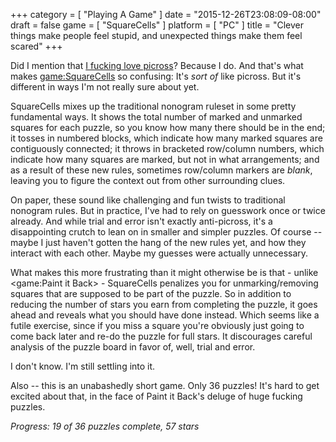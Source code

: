 +++
category = [ "Playing A Game" ]
date = "2015-12-26T23:08:09-08:00"
draft = false
game = [ "SquareCells" ]
platform = [ "PC" ]
title = "Clever things make people feel stupid, and unexpected things make them feel scared"
+++

Did I mention that [I fucking love picross]($SiteBaseURL$2015/12/26/not-to-be-confused-with-the-similarly-named-rolling-stones-song/)?  Because I do.  And that's what makes <game:SquareCells> so confusing: It's <i>sort of</i> like picross.  But it's different in ways I'm not really sure about yet.

SquareCells mixes up the traditional nonogram ruleset in some pretty fundamental ways.  It shows the total number of marked and unmarked squares for each puzzle, so you know how many there should be in the end; it tosses in numbered blocks, which indicate how many marked squares are contiguously connected; it throws in bracketed row/column numbers, which indicate how many squares are marked, but not in what arrangements; and as a result of these new rules, sometimes row/column markers are <i>blank</i>, leaving you to figure the context out from other surrounding clues.

On paper, these sound like challenging and fun twists to traditional nonogram rules.  But in practice, I've had to rely on guesswork once or twice already.  And while trial and error isn't exactly anti-picross, it's a disappointing crutch to lean on in smaller and simpler puzzles.  Of course -- maybe I just haven't gotten the hang of the new rules yet, and how they interact with each other.  Maybe my guesses were actually unnecessary.

What makes this more frustrating than it might otherwise be is that - unlike <game:Paint it Back> - SquareCells penalizes you for unmarking/removing squares that are supposed to be part of the puzzle.  So in addition to reducing the number of stars you earn from completing the puzzle, it goes ahead and reveals what you should have done instead.  Which seems like a futile exercise, since if you miss a square you're obviously just going to come back later and re-do the puzzle for full stars.  It discourages careful analysis of the puzzle board in favor of, well, trial and error.

I don't know.  I'm still settling into it.

Also -- this is an unabashedly short game.  Only 36 puzzles!  It's hard to get excited about that, in the face of Paint it Back's deluge of huge fucking puzzles.

<i>Progress: 19 of 36 puzzles complete, 57 stars</i>
